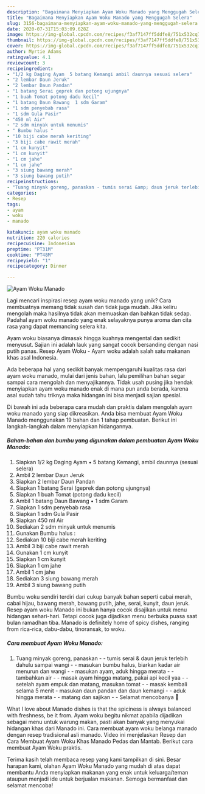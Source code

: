 ```yaml
---
description: "Bagaimana Menyiapkan Ayam Woku Manado yang Menggugah Selera"
title: "Bagaimana Menyiapkan Ayam Woku Manado yang Menggugah Selera"
slug: 3156-bagaimana-menyiapkan-ayam-woku-manado-yang-menggugah-selera
date: 2020-07-31T15:03:09.628Z
image: https://img-global.cpcdn.com/recipes/f3af7147ff5ddfe8/751x532cq70/ayam-woku-manado-foto-resep-utama.jpg
thumbnail: https://img-global.cpcdn.com/recipes/f3af7147ff5ddfe8/751x532cq70/ayam-woku-manado-foto-resep-utama.jpg
cover: https://img-global.cpcdn.com/recipes/f3af7147ff5ddfe8/751x532cq70/ayam-woku-manado-foto-resep-utama.jpg
author: Myrtie Adams
ratingvalue: 4.1
reviewcount: 3
recipeingredient:
- "1/2 kg Daging Ayam  5 batang Kemangi ambil daunnya sesuai selera"
- "2 lembar Daun Jeruk"
- "2 lembar Daun Pandan"
- "1 batang Serai geprek dan potong ujungnya"
- "1 buah Tomat potong dadu kecil"
- "1 batang Daun Bawang  1 sdm Garam"
- "1 sdm penyebab rasa"
- "1 sdm Gula Pasir"
- "450 ml Air"
- "2 sdm minyak untuk menumis"
- " Bumbu halus "
- "10 biji cabe merah keriting"
- "3 biji cabe rawit merah"
- "1 cm kunyit"
- "1 cm kunyit"
- "1 cm jahe"
- "1 cm jahe"
- "3 siung bawang merah"
- "3 siung bawang putih"
recipeinstructions:
- "Tuang minyak goreng, panaskan - tumis serai &amp; daun jeruk terlebih dahulu sampai wangi - masukan bumbu halus, biarkan kadar air menurun dan wangi - masukan ayam, aduk hingga merata - tambahkan air - masak ayam hingga matang, pakai api kecil yaa - setelah ayam empuk dan matang, masukan tomat - masak kembali selama 5 menit - masukan daun pandan dan daun kemangi - aduk hingga merata - matang dan sajikan  Selamat mencobanya 🤩"
categories:
- Resep
tags:
- ayam
- woku
- manado

katakunci: ayam woku manado 
nutrition: 220 calories
recipecuisine: Indonesian
preptime: "PT31M"
cooktime: "PT48M"
recipeyield: "1"
recipecategory: Dinner

---
```



![Ayam Woku Manado](https://img-global.cpcdn.com/recipes/f3af7147ff5ddfe8/751x532cq70/ayam-woku-manado-foto-resep-utama.jpg)

Lagi mencari inspirasi resep ayam woku manado yang unik? Cara membuatnya memang tidak susah dan tidak juga mudah. Jika keliru mengolah maka hasilnya tidak akan memuaskan dan bahkan tidak sedap. Padahal ayam woku manado yang enak selayaknya punya aroma dan cita rasa yang dapat memancing selera kita.

Ayam woku biasanya dimasak hingga kuahnya mengental dan sedikit menyusut. Sajian ini adalah lauk yang sangat cocok bersanding dengan nasi putih panas. Resep Ayam Woku - Ayam woku adalah salah satu makanan khas asal Indonesia.

Ada beberapa hal yang sedikit banyak mempengaruhi kualitas rasa dari ayam woku manado, mulai dari jenis bahan, lalu pemilihan bahan segar sampai cara mengolah dan menyajikannya. Tidak usah pusing jika hendak menyiapkan ayam woku manado enak di mana pun anda berada, karena asal sudah tahu triknya maka hidangan ini bisa menjadi sajian spesial.


Di bawah ini ada beberapa cara mudah dan praktis dalam mengolah ayam woku manado yang siap dikreasikan. Anda bisa membuat Ayam Woku Manado menggunakan 19 bahan dan 1 tahap pembuatan. Berikut ini langkah-langkah dalam menyiapkan hidangannya.

<!--inarticleads1-->

##### Bahan-bahan dan bumbu yang digunakan dalam pembuatan Ayam Woku Manado:

1. Siapkan 1/2 kg Daging Ayam • 5 batang Kemangi, ambil daunnya (sesuai selera)
1. Ambil 2 lembar Daun Jeruk
1. Siapkan 2 lembar Daun Pandan
1. Siapkan 1 batang Serai (geprek dan potong ujungnya)
1. Siapkan 1 buah Tomat (potong dadu kecil)
1. Ambil 1 batang Daun Bawang • 1 sdm Garam
1. Siapkan 1 sdm penyebab rasa
1. Siapkan 1 sdm Gula Pasir
1. Siapkan 450 ml Air
1. Sediakan 2 sdm minyak untuk menumis
1. Gunakan  Bumbu halus :
1. Sediakan 10 biji cabe merah keriting
1. Ambil 3 biji cabe rawit merah
1. Gunakan 1 cm kunyit
1. Siapkan 1 cm kunyit
1. Siapkan 1 cm jahe
1. Ambil 1 cm jahe
1. Sediakan 3 siung bawang merah
1. Ambil 3 siung bawang putih


Bumbu woku sendiri terdiri dari cukup banyak bahan seperti cabai merah, cabai hijau, bawang merah, bawang putih, jahe, serai, kunyit, daun jeruk. Resep ayam woku Manado ini bukan hanya cocok disajikan untuk menu hidangan sehari-hari. Tetapi cocok juga dijadikan menu berbuka puasa saat bulan ramadhan tiba. Manado is definitely home of spicy dishes, ranging from rica-rica, dabu-dabu, tinoransak, to woku. 

<!--inarticleads2-->

##### Cara membuat Ayam Woku Manado:

1. Tuang minyak goreng, panaskan - - tumis serai &amp; daun jeruk terlebih dahulu sampai wangi - - masukan bumbu halus, biarkan kadar air menurun dan wangi - - masukan ayam, aduk hingga merata - - tambahkan air - - masak ayam hingga matang, pakai api kecil yaa - - setelah ayam empuk dan matang, masukan tomat - - masak kembali selama 5 menit - masukan daun pandan dan daun kemangi - - aduk hingga merata - - matang dan sajikan -  - Selamat mencobanya 🤩


What I love about Manado dishes is that the spiciness is always balanced with freshness, be it from. Ayam woku begitu nikmat apabila dijadikan sebagai menu untuk warung makan, pasti akan banyak yang menyukai hidangan khas dari Manado ini. Cara membuat ayam woku belanga manado dengan resep tradisional asli manado. Video ini menjelaskan Resep dan Cara Membuat Ayam Woku Khas Manado Pedas dan Mantab. Berikut cara membuat Ayam Woku praktis. 

Terima kasih telah membaca resep yang kami tampilkan di sini. Besar harapan kami, olahan Ayam Woku Manado yang mudah di atas dapat membantu Anda menyiapkan makanan yang enak untuk keluarga/teman ataupun menjadi ide untuk berjualan makanan. Semoga bermanfaat dan selamat mencoba!
